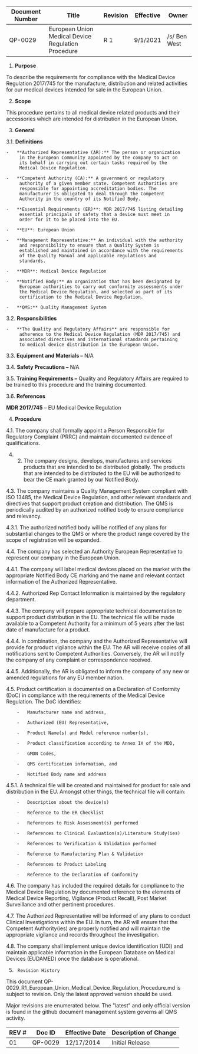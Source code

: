 Document Number|Title|Revision|Effective|Owner
---------------|-------------------------------------|---|----|-----
QP-0029|European Union Medical Device Regulation Procedure|R 1|9/1/2021|/s/ Ben West


1.  **Purpose**

To describe the requirements for compliance with the Medical Device
Regulation 2017/745 for the manufacture, distribution and related
activities for our medical devices intended for sale in the European
Union.

2.  **Scope**

 This procedure pertains to all medical device related products and
 their accessories which are intended for distribution in the European
 Union.

3.  **General**

3.1.  **Definitions**

    -   **Authorized Representative (AR):** The person or organization
         in the European Community appointed by the company to act on
         its behalf in carrying out certain tasks required by the
         Medical Device Regulation.

    -   **Competent Authority (CA):** A government or regulatory
         authority of a given member state. Competent Authorities are
         responsible for appointing accreditation bodies. The
         manufacturer is obligated to deal through the Competent
         Authority in the country of its Notified Body.

    -   **Essential Requirements (ER)**: MDR 2017/745 listing detailing
         essential principals of safety that a device must meet in
         order for it to be placed into the EU.

    -   **EU**: European Union

    -   **Management Representative:** An individual with the authority
         and responsibility to ensure that a Quality System is
         established and maintained in accordance with the requirements
         of the Quality Manual and applicable regulations and
         standards.

    -   **MDR**: Medical Device Regulation

    -   **Notified Body:** An organization that has been designated by
         European authorities to carry out conformity assessments under
         the Medical Device Regulation, and selected as part of its
         certification to the Medical Device Regulation.

    -   **QMS:** Quality Management System

 3.2.  **Responsibilities**

    -   **The Quality and Regulatory Affairs** are responsible for
         adherence to the Medical Device Regulation (MDR 2017/745) and
         associated directives and international standards pertaining
         to medical device distribution in the European Union.

3.3.  **Equipment and Materials –** N/A

3.4.  **Safety Precautions –** N/A

3.5.  **Training Requirements –** Quality and Regulatory Affairs are
         required to be trained to this procedure and the training
         documented.

3.6.  **References**

 **MDR 2017/745** – EU Medical Device Regulation

4.  **Procedure**

4.1.  The company shall formally appoint a Person Responsible for
         Regulatory Complaint (PRRC) and maintain documented evidence
         of qualifications.

4. 2.  The company designs, develops, manufactures and services
         products that are intended to be distributed globally. The
         products that are intended to be distributed to the EU will be
         authorized to bear the CE mark granted by our Notified Body.

4.3.  The company maintains a Quality Management System compliant with
         ISO 13485, the Medical Device Regulation, and other relevant
         standards and directives that support product creation and
         distribution. The QMS is periodically audited by an authorized
         notified body to ensure compliance and relevancy.

4.3.1.  The authorized notified body will be notified of any plans
             for substantial changes to the QMS or where the product
             range covered by the scope of registration will be
             expanded.

4.4.  The company has selected an Authority European Representative to
         represent our company in the European Union.

4.4.1.  The company will label medical devices placed on the market
             with the appropriate Notified Body CE marking and the name
             and relevant contact information of the Authorized
             Representative.

4.4.2.  Authorized Rep Contact Information is maintained by the
             regulatory department.

4.4.3.  The company will prepare appropriate technical documentation
             to support product distribution in the EU. The technical
             file will be made available to a Competent Authority for a
             minimum of 5 years after the last date of manufacture for
             a product.

4.4.4.  In combination, the company and the Authorized
             Representative will provide for product vigilance within
             the EU. The AR will receive copies of all notifications
             sent to Competent Authorities. Conversely, the AR will
             notify the company of any complaint or correspondence
             received.

4.4.5.  Additionally, the AR is obligated to inform the company of
             any new or amended regulations for any EU member nation.

4.5.  Product certification is documented on a Declaration of
         Conformity (DoC) in compliance with the requirements of the
         Medical Device Regulation. The DoC identifies:

        -   Manufacturer name and address,

        -   Authorized (EU) Representative,

        -   Product Name(s) and Model reference number(s),

        -   Product classification according to Annex IX of the MDD,

        -   GMDN Codes,

        -   QMS certification information, and

        -   Notified Body name and address

4.5.1.  A technical file will be created and maintained for product
             for sale and distribution in the EU. Amongst other things,
             the technical file will contain:

        -   Description about the device(s)

        -   Reference to the ER Checklist

        -   References to Risk Assessment(s) performed

        -   References to Clinical Evaluation(s)/Literature Study(ies)

        -   References to Verification & Validation performed

        -   Reference to Manufacturing Plan & Validation

        -   References to Product Labeling

        -   Reference to the Declaration of Conformity

4.6.  The company has included the required details for compliance to
         the Medical Device Regulation by documented reference to the
         elements of Medical Device Reporting, Vigilance (Product
         Recall), Post Market Surveillance and other pertinent
         procedures.

4.7.  The Authorized Representative will be informed of any plans to
         conduct Clinical Investigations within the EU. In turn, the AR
         will ensure that the Competent Authority(ies) are properly
         notified and will maintain the appropriate vigilance and
         records throughout the investigation.

4.8.  The company shall implement unique device identification (UDI)
         and maintain applicable information in the European Database
         on Medical Devices (EUDAMED) once the database is operational.


5.      Revision History

This document  QP-0029_R1_European_Union_Medical_Device_Regulation_Procedure.md
is subject to revision. Only the latest approved version should be used.

Major revisions are enumerated below.
The "latest" and only official version is found in the github document management system governs all QMS activity.

REV #|Doc ID|Effective Date|Description of Change
-----|------|--------------|---------------------
01   | QP-0029|12/17/2014|Initial Release
